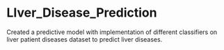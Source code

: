 # LIver_Disease_Prediction
Created a predictive model with implementation of  different classifiers on liver patient diseases dataset to predict liver diseases.
